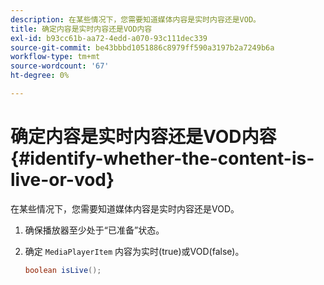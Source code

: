 ```yaml
---
description: 在某些情况下，您需要知道媒体内容是实时内容还是VOD。
title: 确定内容是实时内容还是VOD内容
exl-id: b93cc61b-aa72-4edd-a070-93c111dec339
source-git-commit: be43bbbd1051886c8979ff590a3197b2a7249b6a
workflow-type: tm+mt
source-wordcount: '67'
ht-degree: 0%

---
```


# 确定内容是实时内容还是VOD内容{#identify-whether-the-content-is-live-or-vod}

在某些情况下，您需要知道媒体内容是实时内容还是VOD。

1. 确保播放器至少处于“已准备”状态。
1. 确定 `MediaPlayerItem` 内容为实时(true)或VOD(false)。

   ```java
   boolean isLive();
   ```

